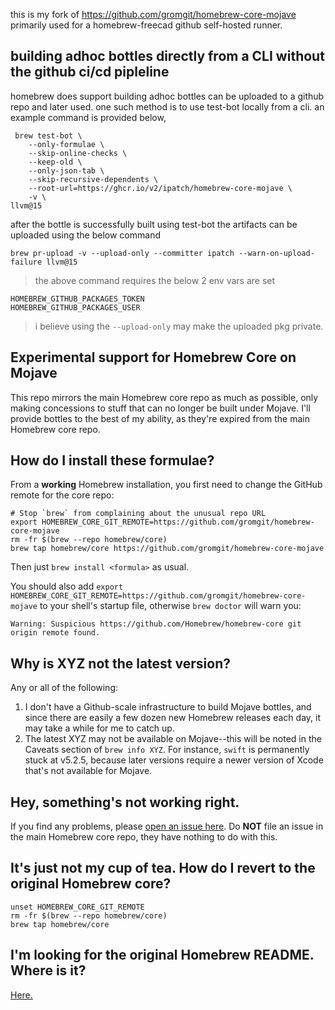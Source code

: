 this is my fork of https://github.com/gromgit/homebrew-core-mojave primarily used for a homebrew-freecad github self-hosted runner.

## building adhoc bottles directly from a CLI without the github ci/cd pipleline

homebrew does support building adhoc bottles can be uploaded to a github repo and later used. one such method is to use test-bot locally from a cli. an example command is provided below,

```
 brew test-bot \
    --only-formulae \
    --skip-online-checks \
    --keep-old \
    --only-json-tab \
    --skip-recursive-dependents \
    --root-url=https://ghcr.io/v2/ipatch/homebrew-core-mojave \
    -v \
llvm@15
```

after the bottle is successfully built using test-bot the artifacts can be uploaded using the below command

```
brew pr-upload -v --upload-only --committer ipatch --warn-on-upload-failure llvm@15
```

> the above command requires the below 2 env vars are set

```
HOMEBREW_GITHUB_PACKAGES_TOKEN
HOMEBREW_GITHUB_PACKAGES_USER
```

> i believe using the `--upload-only` may make the uploaded pkg private.


## Experimental support for Homebrew Core on Mojave

This repo mirrors the main Homebrew core repo as much as possible, only making concessions to stuff that can no longer be built under Mojave. I'll provide bottles to the best of my ability, as they're expired from the main Homebrew core repo.

## How do I install these formulae?

From a **working** Homebrew installation, you first need to change the GitHub remote for the core repo:
```
# Stop `brew` from complaining about the unusual repo URL
export HOMEBREW_CORE_GIT_REMOTE=https://github.com/gromgit/homebrew-core-mojave
rm -fr $(brew --repo homebrew/core)
brew tap homebrew/core https://github.com/gromgit/homebrew-core-mojave
```
Then just `brew install <formula>` as usual.

You should also add `export HOMEBREW_CORE_GIT_REMOTE=https://github.com/gromgit/homebrew-core-mojave` to your shell's startup file, otherwise `brew doctor` will warn you:
```
Warning: Suspicious https://github.com/Homebrew/homebrew-core git origin remote found.
```

## Why is XYZ not the latest version?

Any or all of the following:

1. I don't have a Github-scale infrastructure to build Mojave bottles, and since there are easily a few dozen new Homebrew releases each day, it may take a while for me to catch up.
2. The latest XYZ may not be available on Mojave--this will be noted in the Caveats section of `brew info XYZ`. For instance, `swift` is permanently stuck at v5.2.5, because later versions require a newer version of Xcode that's not available for Mojave.

## Hey, something's not working right.

If you find any problems, please [open an issue here](https://github.com/gromgit/homebrew-core-mojave/issues/new/choose). Do **NOT** file an issue in the main Homebrew core repo, they have nothing to do with this.

## It's just not my cup of tea. How do I revert to the original Homebrew core?

```
unset HOMEBREW_CORE_GIT_REMOTE
rm -fr $(brew --repo homebrew/core)
brew tap homebrew/core
```

## I'm looking for the original Homebrew README. Where is it?

[Here.](https://github.com/Homebrew/homebrew-core/blob/master/README.md)
